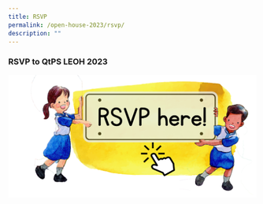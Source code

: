 ```yaml
---
title: RSVP
permalink: /open-house-2023/rsvp/
description: ""
---
```

### **RSVP to QtPS LEOH 2023**

<p><a target="_blank" href="https://go.gov.sg/qtpsopenhouse2023">
<img align="right" src="/images/Open%20House%202023/oh23-rsvp6.png">
	</a></p>